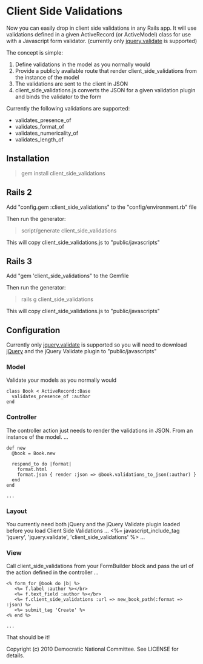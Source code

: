 # Client Side Validations
Now you can easily drop in client side validations in any Rails app. It will use validations defined in a given ActiveRecord (or ActiveModel) class for use with a Javascript form validator. (currently only [jquery.validate](http://bassistance.de/jquery-plugins/jquery-plugin-validation/) is supported)

The concept is simple:

1. Define validations in the model as you normally would
2. Provide a publicly available route that render client_side_validations from the instance of the model
3. The validations are sent to the client in JSON
4. client_side_validations.js converts the JSON for a given validation plugin and binds the validator to the form

Currently the following validations are supported:
* validates_presence_of
* validates_format_of
* validates_numericality_of
* validates_length_of

## Installation
> gem install client_side_validations

## Rails 2
Add "config.gem :client_side_validations" to the "config/environment.rb" file

Then run the generator:
   > script/generate client_side_validations

This will copy client_side_validations.js to "public/javascripts"

## Rails 3
Add "gem 'client_side_validations" to the Gemfile

Then run the generator:
   > rails g client_side_validations

This will copy client_side_validations.js to "public/javascripts"

## Configuration
Currently only [jquery.validate](http://bassistance.de/jquery-plugins/jquery-plugin-validation/) is supported so you will need to download [jQuery](http://docs.jquery.com/Downloading_jQuery) and the jQuery Validate plugin to "public/javascripts"

### Model
Validate your models as you normally would

    class Book < ActiveRecord::Base
      validates_presence_of :author
    end

### Controller
The controller action just needs to render the validations in JSON. From an instance of the model.
    ...
    
    def new
      @book = Book.new
     
      respond_to do |format|
        format.html
        format.json { render :json => @book.validations_to_json(:author) }
      end
    end
    
    ...
   
### Layout
You currently need both jQuery and the jQuery Validate plugin loaded before you load Client Side Validations
    ...
    <%= javascript_include_tag 'jquery', 'jquery.validate', 'client_side_validations' %>
    ...
   
### View
Call client_side_validations from your FormBuilder block and pass the url of the action defined in the controller
    ...
    
    <% form_for @book do |b| %>
       <%= f.label :author %></br>
       <%= f.text_field :author %></br>
       <%= f.client_side_validations :url => new_book_path(:format => :json) %>
       <%= submit_tag 'Create' %>
    <% end %>
    
    ...
   
That should be it!

Copyright (c) 2010 Democratic National Committee. See LICENSE for details.
